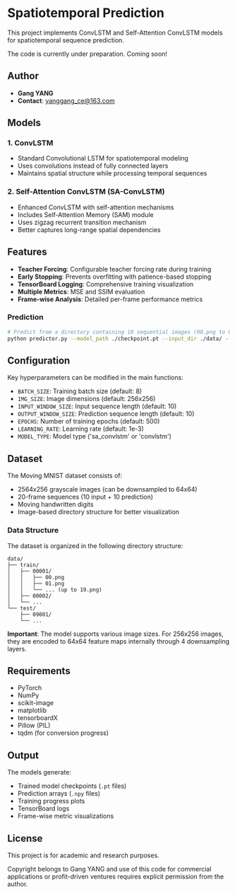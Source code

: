 # Spatiotemporal Prediction

This project implements ConvLSTM and Self-Attention ConvLSTM models for spatiotemporal sequence prediction.

The code is currently under preparation. Coming soon!

## Author
- **Gang YANG**
- **Contact**: yanggang_ce@163.com

## Models

### 1. ConvLSTM
- Standard Convolutional LSTM for spatiotemporal modeling
- Uses convolutions instead of fully connected layers
- Maintains spatial structure while processing temporal sequences

### 2. Self-Attention ConvLSTM (SA-ConvLSTM)
- Enhanced ConvLSTM with self-attention mechanisms
- Includes Self-Attention Memory (SAM) module
- Uses zigzag recurrent transition mechanism
- Better captures long-range spatial dependencies

## Features

- **Teacher Forcing**: Configurable teacher forcing rate during training
- **Early Stopping**: Prevents overfitting with patience-based stopping
- **TensorBoard Logging**: Comprehensive training visualization
- **Multiple Metrics**: MSE and SSIM evaluation
- **Frame-wise Analysis**: Detailed per-frame performance metrics

### Prediction
```bash
# Predict from a directory containing 10 sequential images (00.png to 09.png)
python predictor.py --model_path ./checkpoint.pt --input_dir ./data/ --output_dir ./predictions --visualize
```

## Configuration

Key hyperparameters can be modified in the main functions:

- `BATCH_SIZE`: Training batch size (default: 8)
- `IMG_SIZE`: Image dimensions (default: 256x256)
- `INPUT_WINDOW_SIZE`: Input sequence length (default: 10)
- `OUTPUT_WINDOW_SIZE`: Prediction sequence length (default: 10)
- `EPOCHS`: Number of training epochs (default: 500)
- `LEARNING_RATE`: Learning rate (default: 1e-3)
- `MODEL_TYPE`: Model type ('sa_convlstm' or 'convlstm')

## Dataset

The Moving MNIST dataset consists of:
- 2564x256 grayscale images (can be downsampled to 64x64)
- 20-frame sequences (10 input + 10 prediction)
- Moving handwritten digits
- Image-based directory structure for better visualization

### Data Structure

The dataset is organized in the following directory structure:
```
data/
├── train/
│   ├── 00001/
│   │   ├── 00.png
│   │   ├── 01.png
│   │   └── ... (up to 19.png)
│   ├── 00002/
│   └── ...
└── test/
    ├── 09001/
    └── ...
```


**Important**: The model supports various image sizes. For 256x256 images, they are encoded to 64x64 feature maps internally through 4 downsampling layers.

## Requirements

- PyTorch
- NumPy
- scikit-image
- matplotlib
- tensorboardX
- Pillow (PIL)
- tqdm (for conversion progress)

## Output

The models generate:
- Trained model checkpoints (`.pt` files)
- Prediction arrays (`.npy` files)
- Training progress plots
- TensorBoard logs
- Frame-wise metric visualizations

## License

This project is for academic and research purposes.


Copyright belongs to Gang YANG and use of this code for commercial applications or profit-driven ventures requires explicit permission from the author.


